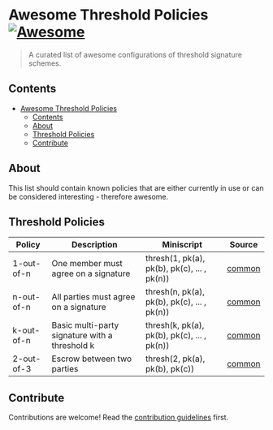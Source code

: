 # Awesome Threshold Policies [![Awesome](https://awesome.re/badge.svg)](https://awesome.re)

> A curated list of awesome configurations of threshold signature schemes.

## Contents

- [Awesome Threshold Policies ](#awesome-threshold-policies-)
  - [Contents](#contents)
  - [About](#about)
  - [Threshold Policies](#threshold-policies)
  - [Contribute](#contribute)


## About

This list should contain known policies that are either currently in use or can be considered interesting - therefore awesome.

## Threshold Policies


| Policy | Description | Miniscript | Source |
|---------------|---------------------|-------------|---------------|
| 1-out-of-n      | One member must agree on a signature| thresh(1, pk(a), pk(b), pk(c), ... , pk(n))| [common](http://example.com)|
| n-out-of-n      | All parties must agree on a signature| thresh(n, pk(a), pk(b), pk(c), ... , pk(n))| [common](http://example.com)|
| k-out-of-n      | Basic multi-party signature with a threshold k| thresh(k, pk(a), pk(b), pk(c), ... , pk(n))| [common](http://example.com)|
| 2-out-of-3      | Escrow between two parties| thresh(2, pk(a), pk(b), pk(c))| [common](http://example.com)|


## Contribute

Contributions are welcome! Read the [contribution guidelines](contributing.md) first.
